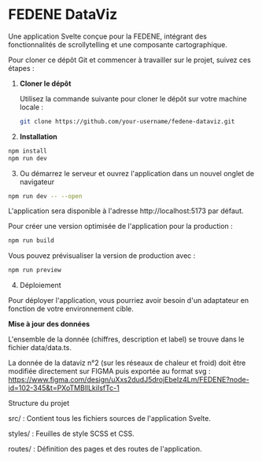 # FEDENE DataViz

Une application Svelte conçue pour la FEDENE, intégrant des fonctionnalités de scrollytelling et une composante cartographique.

Pour cloner ce dépôt Git et commencer à travailler sur le projet, suivez ces étapes :

1. **Cloner le dépôt**

   Utilisez la commande suivante pour cloner le dépôt sur votre machine locale :

   ```bash
   git clone https://github.com/your-username/fedene-dataviz.git
   ```

2. **Installation**

```bash
npm install
npm run dev
```

3. Ou démarrez le serveur et ouvrez l'application dans un nouvel onglet de navigateur

```bash
npm run dev -- --open
```

L'application sera disponible à l'adresse http://localhost:5173 par défaut.

Pour créer une version optimisée de l'application pour la production :

```bash
npm run build
```

Vous pouvez prévisualiser la version de production avec :

```bash
npm run preview
```

4. Déploiement

Pour déployer l'application, vous pourriez avoir besoin d'un adaptateur en fonction de votre environnement cible.

**Mise à jour des données**

L'ensemble de la donnée (chiffres, description et label) se trouve dans le fichier data/data.ts. 

La donnée de la dataviz n°2 (sur les réseaux de chaleur et froid) doit être modifiée directement sur FIGMA puis exportée au format svg : https://www.figma.com/design/uXxs2dudJ5drojEbeIz4Lm/FEDENE?node-id=102-345&t=PXoTMBllLkiIsfTc-1


Structure du projet

src/ : Contient tous les fichiers sources de l'application Svelte.

styles/ : Feuilles de style SCSS et CSS.

routes/ : Définition des pages et des routes de l'application.

```

```
